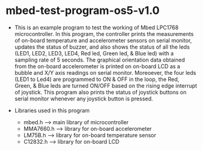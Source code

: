 # mbed-test-program-os5-v1.0

- This is an example program to test the working of Mbed LPC1768 microcontroller. In this program, the controller prints the measurements of on-board temperature 
and accelerometer sensors on serial monitor, updates the status of buzzer, and also shows the status of all the leds (LED1, LED2, LED3, LED4, Red led, Green led, & 
Blue led) with a sampling rate of 5 seconds. The graphical orientation data obtained from the on-board accelerometer is printed on on-board LCD as a bubble and X/Y axis readings on serial monitor. Moreoever, the four leds (LED1 to Led4) are programmed to ON & OFF in the loop, the Red, Green, & Blue leds are turned ON/OFF 
based on the rising edge interrupt of joystick. This program also prints the status of joystick buttons on serial monitor whenever any joystick button is pressed.

- Libraries used in this program
  - mbed.h --> main library of microcontroller
  - MMA7660.h --> library for on-board accelerometer
  - LM75B.h --> library for on-board temperature sensor
  - C12832.h --> library for on-board LCD
